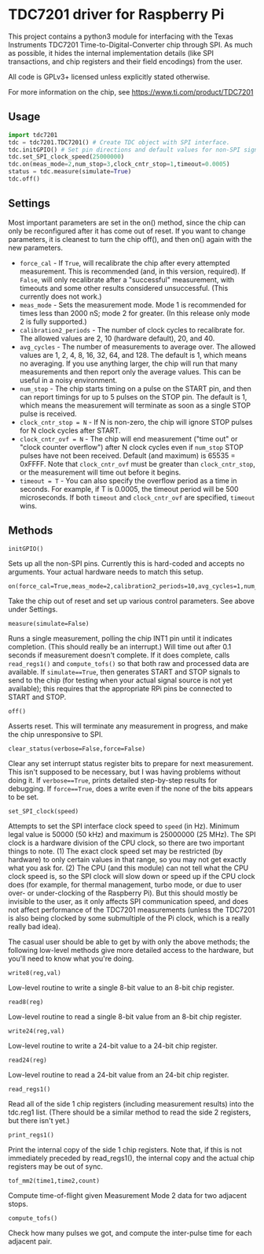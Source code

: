 TDC7201 driver for Raspberry Pi
===============================

This project contains a python3 module for interfacing with the Texas Instruments TDC7201 Time-to-Digital-Converter chip through SPI.
As much as possible, it hides the internal implementation details (like SPI transactions, and chip registers and their field encodings) from the user.

All code is GPLv3+ licensed unless explicitly stated otherwise.

For more information on the chip, see https://www.ti.com/product/TDC7201

Usage
-----

```python
import tdc7201
tdc = tdc7201.TDC7201() # Create TDC object with SPI interface.
tdc.initGPIO() # Set pin directions and default values for non-SPI signals.
tdc.set_SPI_clock_speed(25000000)
tdc.on(meas_mode=2,num_stop=3,clock_cntr_stop=1,timeout=0.0005)
status = tdc.measure(simulate=True)
tdc.off()
```

Settings
--------

Most important parameters are set in the on() method, since the chip can only be reconfigured after it has come out of reset. If you want to change parameters, it is cleanest to turn the chip off(), and then on() again with the new parameters.
* `force_cal` - If `True`, will recalibrate the chip after every attempted measurement. This is recommended (and, in this version, required). If `False`, will only recalibrate after a "successful" measurement, with timeouts and some other results considered unsuccessful. (This currently does not work.)
* `meas_mode` - Sets the measurement mode. Mode 1 is recommended for times less than 2000 nS; mode 2 for greater. (In this release only mode 2 is fully supported.)
* `calibration2_periods` - The number of clock cycles to recalibrate for. The allowed values are 2, 10 (hardware default), 20, and 40.
* `avg_cycles` - The number of measurements to average over. The allowed values are 1, 2, 4, 8, 16, 32, 64, and 128. The default is 1, which means no averaging. If you use anything larger, the chip will run that many measurements and then report only the average values. This can be useful in a noisy environment.
* `num_stop` - The chip starts timing on a pulse on the START pin, and then can report timings for up to 5 pulses on the STOP pin. The default is 1, which means the measurement will terminate as soon as a single STOP pulse is received.
* `clock_cntr_stop = N` - If N is non-zero, the chip will ignore STOP pulses for N clock cycles after START.
* `clock_cntr_ovf = N` - The chip will end measurement ("time out" or "clock counter overflow") after N clock cycles even if `num_stop` STOP pulses have not been received. Default (and maximum) is 65535 = 0xFFFF. Note that `clock_cntr_ovf` must be greater than `clock_cntr_stop`, or the measurement will time out before it begins.
* `timeout = T` - You can also specify the overflow period as a time in seconds. For example, if T is 0.0005, the timeout period will be 500 microseconds. If both `timeout` and `clock_cntr_ovf` are specified, `timeout` wins.

Methods
-------

    initGPIO()

Sets up all the non-SPI pins. Currently this is hard-coded and accepts no arguments. Your actual hardware needs to match this setup.

    on(force_cal=True,meas_mode=2,calibration2_periods=10,avg_cycles=1,num_stop=1,clock_cntr_stop=0,clock_cntr_ovf=0xFFFF,timeout=None)

Take the chip out of reset and set up various control parameters. See above under Settings.

    measure(simulate=False)

Runs a single measurement, polling the chip INT1 pin until it indicates completion. (This should really be an interrupt.) Will time out after 0.1 seconds if measurement doesn't complete. If it does complete, calls `read_regs1()` and `compute_tofs()` so that both raw and processed data are available. If `simulate==True`, then generates START and STOP signals to send to the chip (for testing when your actual signal source is not yet available); this requires that the appropriate RPi pins be connected to START and STOP.

    off()

Asserts reset. This will terminate any measurement in progress, and make the chip unresponsive to SPI.

    clear_status(verbose=False,force=False)

Clear any set interrupt status register bits to prepare for next measurement. This isn't supposed to be necessary, but I was having problems without doing it. If `verbose==True`, prints detailed step-by-step results for debugging. If `force==True`, does a write even if the none of the bits appears to be set.

    set_SPI_clock(speed)

Attempts to set the SPI interface clock speed to `speed` (in Hz). Minimum legal value is 50000 (50 kHz) and maximum is 25000000 (25 MHz). The SPI clock is a hardware division of the CPU clock, so there are two important things to note. (1) The exact clock speed set may be restricted (by hardware) to only certain values in that range, so you may not get exactly what you ask for. (2) The CPU (and this module) can not tell what the CPU clock speed is, so the SPI clock will slow down or speed up if the CPU clock does (for example, for thermal management, turbo mode, or due to user over- or under-clocking of the Raspberry Pi). But this should mostly be invisible to the user, as it only affects SPI communication speed, and does not affect performance of the TDC7201 measurements (unless the TDC7201 is also being clocked by some submultiple of the Pi clock, which is a really really bad idea).

The casual user should be able to get by with only the above methods; the following low-level methods give more detailed access to the hardware, but you'll need to know what you're doing.

    write8(reg,val)

Low-level routine to write a single 8-bit value to an 8-bit chip register.

    read8(reg)

Low-level routine to read a single 8-bit value from an 8-bit chip register.

    write24(reg,val)

Low-level routine to write a 24-bit value to a 24-bit chip register.

    read24(reg)

Low-level routine to read a 24-bit value from an 24-bit chip register.

    read_regs1()

Read all of the side 1 chip registers (including measurement results) into the tdc.reg1 list. (There should be a similar method to read the side 2 registers, but there isn't yet.)

    print_regs1()

Print the internal copy of the side 1 chip registers. Note that, if this is not immediately preceded by read_regs1(), the internal copy and the actual chip registers may be out of sync.

    tof_mm2(time1,time2,count)

Compute time-of-flight given Measurement Mode 2 data for two adjacent stops.

    compute_tofs()

Check how many pulses we got, and compute the inter-pulse time for each adjacent pair.
